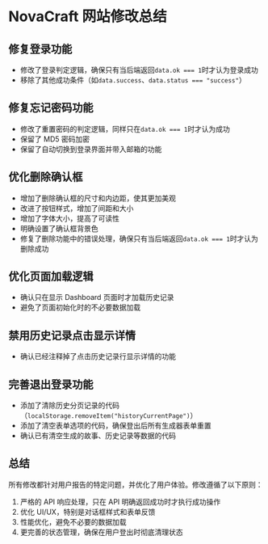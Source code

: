 # NovaCraft 网站修改总结

## 修复登录功能

- 修改了登录判定逻辑，确保只有当后端返回`data.ok === 1`时才认为登录成功
- 移除了其他成功条件（如`data.success`、`data.status === "success"`）

## 修复忘记密码功能

- 修改了重置密码的判定逻辑，同样只在`data.ok === 1`时才认为成功
- 保留了 MD5 密码加密
- 保留了自动切换到登录界面并带入邮箱的功能

## 优化删除确认框

- 增加了删除确认框的尺寸和内边距，使其更加美观
- 改进了按钮样式，增加了间距和大小
- 增加了字体大小，提高了可读性
- 明确设置了确认框背景色
- 修复了删除功能中的错误处理，确保只有当后端返回`data.ok === 1`时才认为删除成功

## 优化页面加载逻辑

- 确认只在显示 Dashboard 页面时才加载历史记录
- 避免了页面初始化时的不必要数据加载

## 禁用历史记录点击显示详情

- 确认已经注释掉了点击历史记录行显示详情的功能

## 完善退出登录功能

- 添加了清除历史分页记录的代码（`localStorage.removeItem("historyCurrentPage")`）
- 添加了清空表单选项的代码，确保登出后所有生成器表单重置
- 确认已有清空生成的故事、历史记录等数据的代码

## 总结

所有修改都针对用户报告的特定问题，并优化了用户体验。修改遵循了以下原则：

1. 严格的 API 响应处理，只在 API 明确返回成功时才执行成功操作
2. 优化 UI/UX，特别是对话框样式和表单反馈
3. 性能优化，避免不必要的数据加载
4. 更完善的状态管理，确保在用户登出时彻底清理状态
